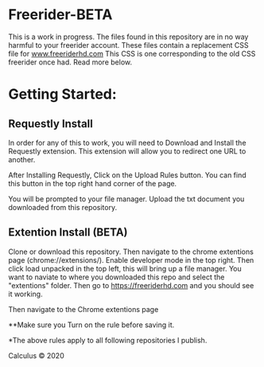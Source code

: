 # Freerider-BETA
This is a work in progress. The files found in this repository are in no way harmful to your freerider account. These files contain a replacement CSS file for www.freeriderhd.com This CSS is one corresponding to the old CSS freerider once had. Read more below.

# Getting Started:

## Requestly Install
In order for any of this to work, you will need to Download and Install the Requestly extension. This extension will allow you to redirect one URL to another.

After Installing Requestly, Click on the Upload Rules button. You can find this button in the top right hand corner of the page.

You will be prompted to your file manager. Upload the txt document you downloaded from this repository.

## Extention Install (BETA)
Clone or download this repository. Then navigate to the chrome extentions page (chrome://extensions/). Enable developer mode in the top right. Then click load unpacked in the top left, this will bring up a file manager. You want to naviate to where you downloaded this repo and select the "extentions" folder. Then go to https://freeriderhd.com and you should see it working.

Then navigate to the Chrome extentions page


**Make sure you Turn on the rule before saving it.

*The above rules apply to all following repositories I publish.



Calculus © 2020
